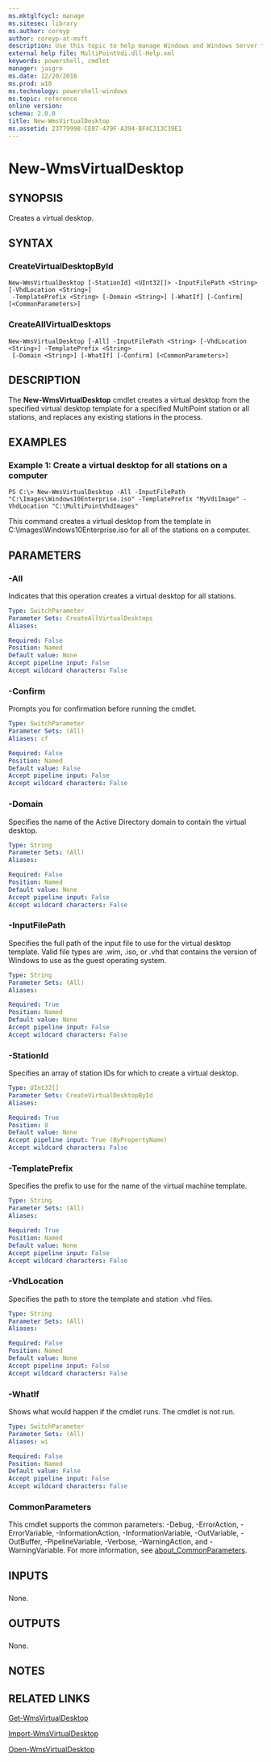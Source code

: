 ```yaml
---
ms.mktglfcycl: manage
ms.sitesec: library
ms.author: coreyp
author: coreyp-at-msft
description: Use this topic to help manage Windows and Windows Server technologies with Windows PowerShell.
external help file: MultiPointVdi.dll-Help.xml
keywords: powershell, cmdlet
manager: jasgro
ms.date: 12/20/2016
ms.prod: w10
ms.technology: powershell-windows
ms.topic: reference
online version: 
schema: 2.0.0
title: New-WmsVirtualDesktop
ms.assetid: 23779998-CE07-479F-A394-BF4C313C39E1
---
```


# New-WmsVirtualDesktop

## SYNOPSIS
Creates a virtual desktop.

## SYNTAX

### CreateVirtualDesktopById
```
New-WmsVirtualDesktop [-StationId] <UInt32[]> -InputFilePath <String> [-VhdLocation <String>]
 -TemplatePrefix <String> [-Domain <String>] [-WhatIf] [-Confirm] [<CommonParameters>]
```

### CreateAllVirtualDesktops
```
New-WmsVirtualDesktop [-All] -InputFilePath <String> [-VhdLocation <String>] -TemplatePrefix <String>
 [-Domain <String>] [-WhatIf] [-Confirm] [<CommonParameters>]
```

## DESCRIPTION
The **New-WmsVirtualDesktop** cmdlet creates a virtual desktop from the specified virtual desktop template for a specified MultiPoint station or all stations, and replaces any existing stations in the process.

## EXAMPLES

### Example 1: Create a virtual desktop for all stations on a computer
```
PS C:\> New-WmsVirtualDesktop -All -InputFilePath "C:\Images\Windows10Enterprise.iso" -TemplatePrefix "MyVdiImage" -VhdLocation "C:\MultiPointVhdImages"
```

This command creates a virtual desktop from the template in C:\Images\Windows10Enterprise.iso for all of the stations on a computer.

## PARAMETERS

### -All
Indicates that this operation creates a virtual desktop for all stations.

```yaml
Type: SwitchParameter
Parameter Sets: CreateAllVirtualDesktops
Aliases: 

Required: False
Position: Named
Default value: None
Accept pipeline input: False
Accept wildcard characters: False
```

### -Confirm
Prompts you for confirmation before running the cmdlet.

```yaml
Type: SwitchParameter
Parameter Sets: (All)
Aliases: cf

Required: False
Position: Named
Default value: False
Accept pipeline input: False
Accept wildcard characters: False
```

### -Domain
Specifies the name of the Active Directory domain to contain the virtual desktop.

```yaml
Type: String
Parameter Sets: (All)
Aliases: 

Required: False
Position: Named
Default value: None
Accept pipeline input: False
Accept wildcard characters: False
```

### -InputFilePath
Specifies the full path of the input file to use for the virtual desktop template.
Valid file types are .wim, .iso, or .vhd that contains the version of Windows to use as the guest operating system.

```yaml
Type: String
Parameter Sets: (All)
Aliases: 

Required: True
Position: Named
Default value: None
Accept pipeline input: False
Accept wildcard characters: False
```

### -StationId
Specifies an array of station IDs for which to create a virtual desktop.

```yaml
Type: UInt32[]
Parameter Sets: CreateVirtualDesktopById
Aliases: 

Required: True
Position: 0
Default value: None
Accept pipeline input: True (ByPropertyName)
Accept wildcard characters: False
```

### -TemplatePrefix
Specifies the prefix to use for the name of the virtual machine template.

```yaml
Type: String
Parameter Sets: (All)
Aliases: 

Required: True
Position: Named
Default value: None
Accept pipeline input: False
Accept wildcard characters: False
```

### -VhdLocation
Specifies the path to store the template and station .vhd files.

```yaml
Type: String
Parameter Sets: (All)
Aliases: 

Required: False
Position: Named
Default value: None
Accept pipeline input: False
Accept wildcard characters: False
```

### -WhatIf
Shows what would happen if the cmdlet runs.
The cmdlet is not run.

```yaml
Type: SwitchParameter
Parameter Sets: (All)
Aliases: wi

Required: False
Position: Named
Default value: False
Accept pipeline input: False
Accept wildcard characters: False
```

### CommonParameters
This cmdlet supports the common parameters: -Debug, -ErrorAction, -ErrorVariable, -InformationAction, -InformationVariable, -OutVariable, -OutBuffer, -PipelineVariable, -Verbose, -WarningAction, and -WarningVariable. For more information, see [about_CommonParameters](http://go.microsoft.com/fwlink/?LinkID=113216).

## INPUTS

###  
None.

## OUTPUTS

###  
None.

## NOTES

## RELATED LINKS

[Get-WmsVirtualDesktop](./get-wmsvirtualdesktop.md)

[Import-WmsVirtualDesktop](./import-wmsvirtualdesktop.md)

[Open-WmsVirtualDesktop](./open-wmsvirtualdesktop.md)


